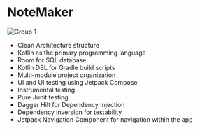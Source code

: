 
# NoteMaker

![Group 1](https://github.com/AbhijithMogaveera/NoteMaker/assets/46936065/382aec34-fb64-401c-ba6f-3bb54e5cc453)

- Clean Architecture structure
- Kotlin as the primary programming language
- Room for SQL database
- Kotlin DSL for Gradle build scripts
- Multi-module project organization
- UI and UI testing using Jetpack Compose
- Instrumental testing
- Pure Junit testing
- Dagger Hilt for Dependency Injection
- Dependency inversion for testability
- Jetpack Navigation Component for navigation within the app

